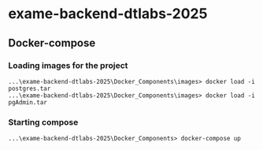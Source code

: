 # exame-backend-dtlabs-2025
## Docker-compose
### Loading images for the project 
```
...\exame-backend-dtlabs-2025\Docker_Components\images> docker load -i postgres.tar
...\exame-backend-dtlabs-2025\Docker_Components\images> docker load -i pgAdmin.tar
```
### Starting compose
```
...\exame-backend-dtlabs-2025\Docker_Components> docker-compose up
```
